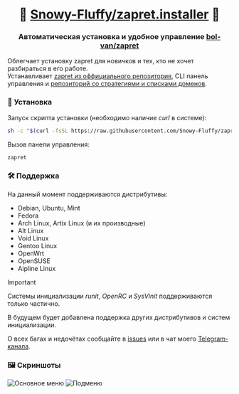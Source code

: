 <div align="center">

# 💜 [Snowy-Fluffy/zapret.installer](https://github.com/Snowy-Fluffy/zapret.installer) 💙

### Автоматическая установка и удобное управление [bol-van/zapret](https://github.com/bol-van/zapret)

</div>

Облегчает установку zapret для новичков и тех, кто не хочет разбираться в его работе.  
Устанавливает [zapret из оффициального репозитория](https://github.com/bol-van/zapret), CLI панель управления и [репозиторий со стратегиями и списками доменов](https://github.com/Snowy-Fluffy/zapret.cfgs).

### 🔽 Установка  

Запуск скрипта установки (необходимо наличие *curl* в системе):  
```bash
sh -c "$(curl -fsSL https://raw.githubusercontent.com/Snowy-Fluffy/zapret.installer/refs/heads/main/installer.sh)"
```

Вызов панели управления:  
```bash
zapret
```

### 🛠️ Поддержка

На данный момент поддерживаются дистрибутивы:  
- Debian, Ubuntu, Mint
- Fedora
- Arch Linux, Artix Linux (и их производные)
- Alt Linux
- Void Linux
- Gentoo Linux
- OpenWrt
- OpenSUSE
- Aipline Linux

> [!IMPORTANT]
> Системы инициализации *runit*, *OpenRC* и *SysVinit* поддерживаются только частично.

В будущем будет добавлена поддержка других дистрибутивов и систем инициализации.

О всех багах и недочётах сообщайте в [issues](https://github.com/Snowy-Fluffy/zapret.installer/issues) или в чат моего [Telegram-канала](https://t.me/linux_hi_chat).

### 🖼️ Скриншоты
![Основное меню](https://github.com/user-attachments/assets/1c8d3f11-d357-4783-bb13-7eba735b52ae)
![Подменю](https://github.com/user-attachments/assets/4c5b0af1-64d3-486b-9d23-8c4611517e29)

